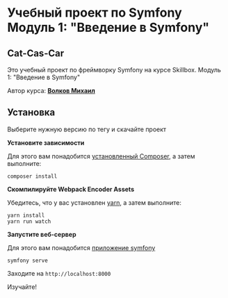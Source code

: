 # Учебный проект по Symfony Модуль 1: "Введение в Symfony"
## Cat-Cas-Car
Это учебный проект по фреймворку Symfony на курсе Skillbox. Модуль 1: "Введение в Symfony"
 
Автор курса: **[Волков Михаил](https://mvsvolkov.ru)**

## Установка
Выберите нужную версию по тегу и скачайте проект

**Установите зависимости**

Для этого вам понадобится [установленный Composer](https://getcomposer.org/download/),
а затем выполните:

```
composer install
```

**Скомпилируйте Webpack Encoder Assets**

Убедитесь, что у вас установлен [yarn](https://yarnpkg.com/lang/en/),
а затем выполните:

```
yarn install
yarn run watch
```

**Запустите веб-сервер**

Для этого вам понадобится [приложение symfony](https://symfony.com/download)

```
symfony serve
```

Заходите на `http://localhost:8000`

Изучайте!

